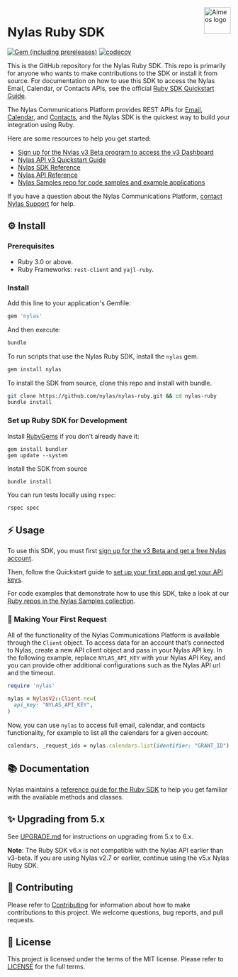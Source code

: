 <a href="https://www.nylas.com/">
    <img src="https://brand.nylas.com/assets/downloads/logo_horizontal_png/Nylas-Logo-Horizontal-Blue_.png" alt="Aimeos logo" title="Aimeos" align="right" height="60" />
</a>

# Nylas Ruby SDK

[![Gem (including prereleases)](https://img.shields.io/gem/v/nylas?include_prereleases)](https://rubygems.org/gems/nylas)
[![codecov](https://codecov.io/gh/nylas/nylas-ruby/branch/main/graph/badge.svg?token=IKH0YMH4KA)](https://codecov.io/gh/nylas/nylas-ruby)

This is the GitHub repository for the Nylas Ruby SDK. This repo is primarily for anyone who wants to make contributions to the SDK or install it from source. For documentation on how to use this SDK to access the Nylas Email, Calendar, or Contacts APIs, see the official [Ruby SDK Quickstart Guide](https://developer.nylas.com/docs/sdks/ruby/).

The Nylas Communications Platform provides REST APIs for [Email](https://developer.nylas.com/docs/email/), [Calendar](https://developer.nylas.com/docs/calendar/), and [Contacts](https://developer.nylas.com/docs/contacts/), and the Nylas SDK is the quickest way to build your integration using Ruby.

Here are some resources to help you get started:

- [Sign up for the Nylas v3 Beta program to access the v3 Dashboard](https://info.nylas.com/apiv3betasignup.html?utm_source=github&utm_medium=devrel-surfaces&utm_campaign=&utm_content=ruby-sdk-upgrade)
- [Nylas API v3 Quickstart Guide](https://developer.nylas.com/docs/v3-beta/v3-quickstart/)
- [Nylas SDK Reference](https://nylas-ruby-sdk-reference.pages.dev/)
- [Nylas API Reference](https://developer.nylas.com/docs/api/v3-beta/)
- [Nylas Samples repo for code samples and example applications](https://github.com/orgs/nylas-samples/repositories?q=&type=all&language=ruby)

If you have a question about the Nylas Communications Platform, [contact Nylas Support](https://support.nylas.com/) for help.

## ⚙️ Install

### Prerequisites

- Ruby 3.0 or above.
- Ruby Frameworks: `rest-client` and `yajl-ruby`.

### Install

Add this line to your application's Gemfile:

```ruby
gem 'nylas'
```

And then execute:

```bash
bundle
```

To run scripts that use the Nylas Ruby SDK, install the `nylas` gem.

```bash
gem install nylas
```

To install the SDK from source, clone this repo and install with bundle.

```bash
git clone https://github.com/nylas/nylas-ruby.git && cd nylas-ruby
bundle install
```

### Set up Ruby SDK for Development

Install [RubyGems](https://rubygems.org/pages/download) if you don't already have it:

```shell
gem install bundler
gem update --system
```

Install the SDK from source

```shell
bundle install
```

You can run tests locally using ```rspec```:

```shell
rspec spec
```

## ⚡️ Usage

To use this SDK, you must first [sign up for the v3 Beta and get a free Nylas account](https://info.nylas.com/apiv3betasignup.html?utm_source=github&utm_medium=devrel-surfaces&utm_campaign=&utm_content=ruby-sdk-upgrade).

Then, follow the Quickstart guide to [set up your first app and get your API keys](https://developer.nylas.com/docs/v3-beta/v3-quickstart/).

For code examples that demonstrate how to use this SDK, take a look at our [Ruby repos in the Nylas Samples collection](https://github.com/orgs/nylas-samples/repositories?q=&type=all&language=ruby).

### 🚀 Making Your First Request

All of the functionality of the Nylas Communications Platform is available through the `Client` object. To access data for an account that’s connected to Nylas, create a new API client object and pass in your Nylas API key. In the following example, replace `NYLAS_API_KEY` with your Nylas API Key, and you can provide other additional configurations such as the Nylas API url and the timeout.

```ruby
require 'nylas'

nylas = NylasV2::Client.new(
  api_key: "NYLAS_API_KEY",
)
```

Now, you can use `nylas` to access full email, calendar, and contacts functionality, for example to list all the calendars for a given account:

```ruby
calendars, _request_ids = nylas.calendars.list(identifier: "GRANT_ID")
```

## 📚 Documentation

Nylas maintains a [reference guide for the Ruby SDK](https://nylas-ruby-sdk-reference.pages.dev/) to help you get familiar with the available methods and classes.

## ✨ Upgrading from 5.x

See [UPGRADE.md](UPGRADE.md) for instructions on upgrading from 5.x to 6.x.

**Note**: The Ruby SDK v6.x is not compatible with the Nylas API earlier than v3-beta. If you are using Nylas v2.7 or earlier, continue using the v5.x Nylas Ruby SDK.

## 💙 Contributing

Please refer to [Contributing](Contributing.md) for information about how to make contributions to this project. We welcome questions, bug reports, and pull requests.

## 📝 License

This project is licensed under the terms of the MIT license. Please refer to [LICENSE](LICENSE.txt) for the full terms.
